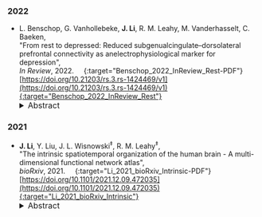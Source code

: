 ### 2022

* L. Benschop, G. Vanhollebeke, **J. Li**, R. M. Leahy, M. Vanderhasselt, C. Baeken,  
"From rest to depressed: Reduced subgenualcingulate–dorsolateral prefrontal connectivity as anelectrophysiological marker for depression",  
*In Review*, 2022.  &nbsp; [<i class="fa fa-quote-right"></i>](/files/bib/Benschop_2022_InReview_Rest.bib) &nbsp; [<i class="fa fa-file-pdf-o"></i>](https://assets.researchsquare.com/files/rs-1424469/v1/f11e9eff-ae48-4a1b-881e-6c83e7ab21f4.pdf?c=1647012328){:target="Benschop_2022_InReview_Rest-PDF"}  
[https://doi.org/10.21203/rs.3.rs-1424469/v1](https://doi.org/10.21203/rs.3.rs-1424469/v1){:target="Benschop_2022_InReview_Rest"}  
  <details>
    <summary style="font-size:16px">Abstract</summary>
      <p style="margin-left: 20px; text-align: justify; font-size:16px">
      Major Depressive Disorder (MDD) is a widespread mental illness that causes considerable suffering, and neuroimaging studies are trying to reduce this burden by developing biomarkers that can facilitate detection. Prior fMRI- and neurostimulation studies suggest that aberrant subgenual Anterior Cingulate (sgACC) – dorsolateral Prefrontal Cortex (DLPFC) functional connectivity is consistently present within MDD. Combining the need for reliable depression markers with the electroencephalogram’s (EEG) high clinical utility, we investigated whether aberrant EEG sgACC–DLPFC functional connectivity could serve as a marker for depression. Source-space Amplitude Envelope Correlations (AEC) of 20 MDD patients and 20 matched controls were contrasted using non-parametric permutation tests. In addition, extracted AEC values were used to a) correlate with characteristics of depression and b) train a Support Vector Machine (SVM) to determine sgACC–DLPFC connectivity’s discriminative power. FDR-thresholded statistical maps showed reduced sgACC–DLPFC AEC connectivity in MDD patients relative to controls. This diminished AEC connectivity is located in the beta-1 (13–17Hz) band and is associated with patients’ lifetime number of depressive episodes. Using extracted sgACC–DLPFC AEC values, the SVM achieved a classification accuracy of 84.6% (80% sensitivity and 89.5% specificity) indicating that EEG sgACC–DLPFC connectivity has promise as a biomarker for MDD.
      </p>
  </details>

### 2021

* **J. Li**, Y. Liu, J. L. Wisnowski<sup>&Dagger;</sup>, R. M. Leahy<sup>&Dagger;</sup>,  
"The intrinsic spatiotemporal organization of the human brain - A multi-dimensional functional network atlas",  
*bioRxiv*, 2021.  &nbsp; [<i class="fa fa-quote-right"></i>](/files/bib/Li_2021_bioRxiv_Intrinsic.bib) &nbsp; [<i class="fa fa-file-pdf-o"></i>](https://www.biorxiv.org/content/10.1101/2021.12.09.472035v2.full.pdf){:target="Li_2021_bioRxiv_Intrinsic-PDF"}  
[https://doi.org/10.1101/2021.12.09.472035](https://doi.org/10.1101/2021.12.09.472035){:target="Li_2021_bioRxiv_Intrinsic"}  
  <details>
    <summary style="font-size:16px">Abstract</summary>
      <p style="margin-left: 20px; text-align: justify; font-size:16px">
      The human brain is a complex, integrative and segregative network that exhibits dynamic fluctuations in activity across space and time. A canonical set of large-scale networks has been historically identified from resting-state fMRI (rs-fMRI), including the default mode, visual, somatomotor, salience, attention, and executive control. However, the methods used in identification of these networks have relied on assumptions that may inadvertently constrain their properties and consequently our understanding of the human connectome. Here we define a brain "network" as a functional component that jointly describes its spatial distribution and temporal dynamics, where neither domain suffers from unrealistic constraints. Using our recently developed BrainSync algorithm and the Nadam-Accelerated SCAlable and Robust (NASCAR) tensor decomposition, we identified twenty-three brain networks using rs-fMRI data from a large group of healthy subjects acquired by the Human Connectome Project. These networks are spatially overlapped, temporally correlated, and highly reproducible across two independent groups and sessions. We show that these networks can be clustered into six distinct functional categories and naturally form a representative functional network atlas for a healthy population. Using this atlas, we demonstrate that individuals with attention-deficit/hyperactivity disorder display disproportionate brain activity increases, relative to neurotypical subjects, in visual, auditory, and somatomotor networks concurrent with decreases in the default mode and higher-order cognitive networks. Thus, this work not only yields a highly reproducible set of spatiotemporally overlapped functional brain networks, but also provides convergent evidence that individual differences in these networks can be used to explain individual differences in neurocognitive functioning.
      </p>
  </details>
